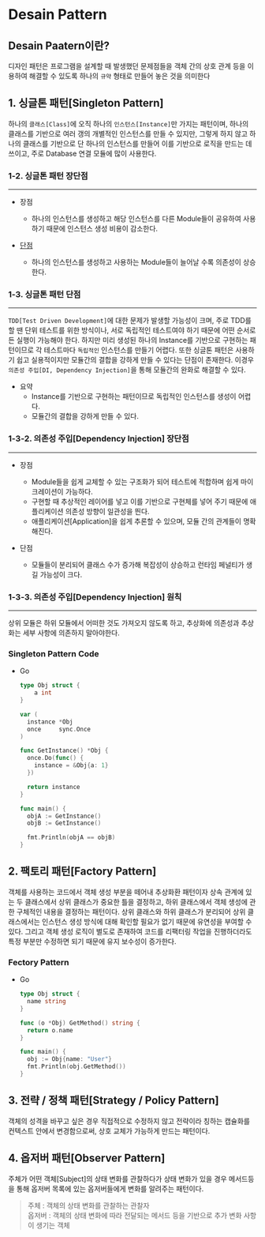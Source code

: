 # Desain Pattern

## Desain Paatern이란?
디자인 패턴은 프로그램을 설계할 때 발생했던 문제점들을 객체 간의 상호 관계 등을 이용하여 해결할 수 있도록 하나의 `규약` 형태로 만들어 놓은 것을 의미한다

## 1. 싱글톤 패턴[Singleton Pattern]
하나의 `클래스[Class]`에 오직 하나의 `인스턴스[Instance]`만 가지는 패턴이며, 하나의 클래스를 기반으로 여러 갱의 개별적인 인스턴스를 만들 수 있지만, 그렇게 하지 않고 하나의 클래스를 기반으로 단 하나의 인스턴스를 만들어 이를 기반으로 로직을 만드는 데 쓰이고, 주로 Database 연결 모듈에 많이 사용한다.

### 1-2. 싱글톤 패턴 장단점
---
* 장점
  * 하나의 인스턴스를 생성하고 해당 인스턴스를 다른 Module들이 공유하여 사용하기 때문에 인스턴스 생성 비용이 감소한다.

* [단점](#1-3-싱글톤-패턴-단점)
  * 하나의 인스턴스를 생성하고 사용하는 Module들이 늘어날 수록 의존성이 상승한다.

### 1-3. 싱글톤 패턴 단점
---
`TDD[Test Driven Development]`에 대한 문제가 발생할 가능성이 크며, 주로 TDD를 할 땐 단위 테스트를 위한 방식이나, 서로 독립적인 테스트여야 하기 때문에 어떤 순서로든 실행이 가능해야 한다. 하지만 미리 생성된 하나의 Instance를 기반으로 구현하는 패턴이므로 각 테스트마다 `독립적인` 인스턴스를 만들기 어렵다. 또한 싱글톤 패턴은 사용하기 쉽고 실용적이지만 모듈간의 결합을 강하게 만들 수 있다는 단점이 존재한다. 이경우 `의존성 주입[DI, Dependency Injection]`을 통해 모듈간의 완화로 해결할 수 있다.

* 요약
  * Instance를 기반으로 구현하는 패턴이므로 독립적인 인스턴스를 생성이 어렵다.
  * 모듈간의 결합을 강하게 만들 수 있다.

### 1-3-2. 의존성 주입[Dependency Injection] 장단점
---
* 장점
  * Module들을 쉽게 교체할 수 있는 구조화가 되어 테스트에 적합하며 쉽게 마이크레이션이 가능하다.
  * 구현할 때 추상적인 레이어를 넣고 이를 기반으로 구현체를 넣어 주기 때문에 애플리케이션 의존성 방향이 일관성을 띈다.
  * 애플리케이션[Application]을 쉽게 추론할 수 있으며, 모듈 간의 관계들이 명확해진다.

* 단점
  * 모듈들이 분리되어 클래스 수가 증가해 복잡성이 상승하고 런타임 페널티가 생길 가능성이 크다.

### 1-3-3. 의존성 주입[Dependency Injection] 원칙
---
상위 모듈은 하위 모듈에서 어떠한 것도 가져오지 않도록 하고, 추상화에 의존성과 추상화는 세부 사항에 의존하지 말아야한다.

### Singleton Pattern Code
* Go
  ```go
  type Obj struct {
	  a int
  }

  var (
    instance *Obj
    once     sync.Once
  )

  func GetInstance() *Obj {
    once.Do(func() {
      instance = &Obj{a: 1}
    })

    return instance
  }

  func main() {
    objA := GetInstance()
    objB := GetInstance()

    fmt.Println(objA == objB)
  }
  ```

## 2. 팩토리 패턴[Factory Pattern]
객체를 사용하는 코드에서 객체 생성 부분을 떼어내 추상화환 패턴이자 상속 관계에 있는 두 클래스에서 상위 클래스가 중요한 틀을 결정하고, 하위 클래스에서 객체 생성에 관한 구체적인 내용을 결정하는 패턴이다. 상위 클래스와 하위 클래스가 분리되어 상위 클래스에서는 인스턴스 생성 방식에 대해 확인할 필요가 없기 때문에 유연성을 부여할 수 있다. 그리고 객체 생성 로직이 별도로 존재하여 코드를 리팩터링 작업을 진행하더라도 특정 부분만 수정하면 되기 때문에 유지 보수성이 증가한다.

### Fectory Pattern
* Go
  ```go
  type Obj struct {
    name string
  }

  func (o *Obj) GetMethod() string {
    return o.name
  }

  func main() {
    obj := Obj{name: "User"}
    fmt.Println(obj.GetMethod())
  }
  ```

## 3. 전략 / 정책 패턴[Strategy / Policy Pattern]
객체의 성격을 바꾸고 싶은 경우 직접적으로 수정하지 않고 전략이라 칭하는 캡슐화를 컨텍스트 안에서 변경함으로써, 상호 교체가 가능하게 만드는 패턴이다.

## 4. 옵저버 패턴[Observer Pattern]
주체가 어떤 객체[Subject]의 상태 변화를 관찰하다가 상태 변화가 있을 경우 메서드등을 통해 옵저버 목록에 있는 옵저버들에게 변화를 알려주는 패턴이다.
> 주체 : 객체의 상태 변화를 관찰하는 관찰자  
> 옵저버 : 객체의 상태 변화에 따라 전달되는 메서드 등을 기반으로 추가 변화 사항이 생기는 객체